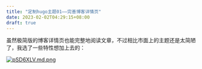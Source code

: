 ```yaml
---
title: "定制hugo主题01——完善博客详情页"
date: 2023-02-02T04:29:15+08:00
draft: true
---
```


虽然极简版的博客详情页也能完整地阅读文章，不过相比市面上的主题还是太简陋了，我选了一些特性想加上去的：

[![pSD6XLV.md.png](https://s1.ax1x.com/2023/02/02/pSD6XLV.md.png)](https://imgse.com/i/pSD6XLV)

